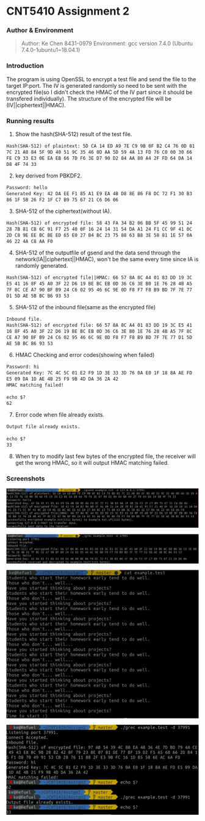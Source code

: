 # CNT5410 Assignment 2

### Author & Environment

> Author:           Ke Chen 8431-0979
> Environment:      gcc version 7.4.0 (Ubuntu 7.4.0-1ubuntu1~18.04.1)

### Introduction

The program is using OpenSSL to encrypt a test file and send the file to the target IP:port. The IV is generated randomly so need to be sent with the encrypted file(so I didn't check the HMAC of the IV part since it should be transfered individually). The structure of the encrypted file will be (IV||ciphertext||HMAC).

### Running results

1. Show the hash(SHA-512) result of the test file.

```
Hash(SHA-512) of plaintext: 5D CA 14 ED A9 7E C9 9B 0F B2 C4 76 0D 81 7C 21 A8 84 5F 9D 40 51 9C 35 46 0D AA 5D 59 4A 13 FD 76 C0 00 30 66 FE C9 33 E3 0E EA EB 66 7D F6 3E D7 90 D2 84 AA 80 A4 2F FD 64 DA 14 D8 4F 74 33 
```

2. key derived from PBKDF2.

```
Password: hello
Generated Key: 42 DA EE F1 85 A1 E9 EA 4B D8 8E 86 F8 DC 72 F1 30 B3 86 1F 5B 26 F2 1F C7 B9 75 67 21 C6 D6 06 
```

3. SHA-512 of the ciphertext(without IA).

```
Hash(SHA-512) of encrypted file: 58 43 FA 34 B2 06 BB 5F 45 99 51 24 28 7B 81 CB 6C 91 F7 25 40 0F 16 24 14 31 54 DA A1 24 F1 CC 9F 41 0C 2D C8 9E EE BC BE ED 65 E0 27 B4 BC 23 75 88 63 B8 3E 58 81 1E 57 0A 46 22 4A C8 AA F0
```

4. SHA-512 of the outputfile of gsend and the data send through the network(IA||ciphertext||HMAC), won't be the same every time since IA is randomly generated.

```
Hash(SHA-512) of encrypted file||HMAC: 66 57 8A 8C A4 01 83 DD 19 3C E5 41 16 8F 45 A0 3F 22 D6 19 BE BC EB 0D 36 C6 3E B0 1E 76 28 4B A5 7F 8C CE A7 90 BF B9 24 C6 02 95 46 6C 9E 0D F8 F7 F8 B9 BD 7F 7E 77 D1 5D AE 5B BC B6 93 53
```

5. SHA-512 of the inbound file(same as the encrypted file)

```
Inbound file.
Hash(SHA-512) of encrypted file: 66 57 8A 8C A4 01 83 DD 19 3C E5 41 16 8F 45 A0 3F 22 D6 19 BE BC EB 0D 36 C6 3E B0 1E 76 28 4B A5 7F 8C CE A7 90 BF B9 24 C6 02 95 46 6C 9E 0D F8 F7 F8 B9 BD 7F 7E 77 D1 5D AE 5B BC B6 93 53 
```

6. HMAC Checking and error codes(showing when failed)

```
Password: hi
Generated Key: 7C 4C 5C 01 E2 F9 1D 3E 33 3D 76 0A E0 1F 18 8A AE FD E5 09 DA 1D AE 4B 25 F9 9B 4D DA 36 2A 42 
HMAC matching failed!

echo $?
62
```

7. Error code when file already exists.

```
Output file already exists.

echo $?
33
```

8. When try to modify last few bytes of the encrypted file, the receiver will get the wrong HMAC, so it will output HMAC matching failed.


### Screenshots

![](img/gsend.png)

![](img/grec.png)

![](img/outputfile.png)

![](img/errcodes.png)